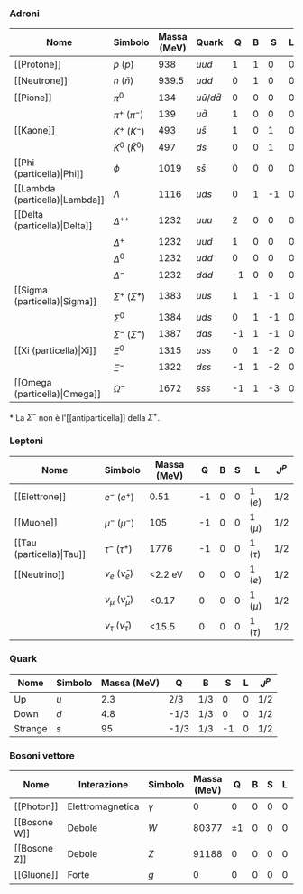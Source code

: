 ### Adroni
| Nome                            | Simbolo                           | Massa (MeV) | Quark                 | Q   | B   | S   | L   | $J^{P}$   |
| ------------------------------- | --------------------------------- | ----------- | --------------------- | --- | --- | --- | --- | --------- |
| [[Protone]]                     | $p$ ($\bar{p}$)                   | 938         | $uud$                 | 1   | 1   | 0   | 0   | $1/2^{+}$ |
| [[Neutrone]]                    | $n$ ($\bar{n}$)                   | 939.5       | $udd$                 | 0   | 1   | 0   | 0   | $1/2^{+}$ |
| [[Pione]]                       | $\pi^{0}$                         | 134         | $u\bar{u}$/$d\bar{d}$ | 0   | 0   | 0   | 0   | $0^{-}$   |
|                                 | $\pi^{+}$ ($\pi^{-}$)             | 139         | $u\bar{d}$            | 1   | 0   | 0   | 0   | $0^{-}$   |
| [[Kaone]]                       | $K^{+}$ ($K^{-}$)                 | 493         | $u\bar{s}$            | 1   | 0   | 1   | 0   | $0^{-}$   |
|                                 | $K^{0}$ ($\bar{K}^{0}$)           | 497         | $d\bar{s}$            | 0   | 0   | 1   | 0   | $0^{-}$   |
| [[Phi (particella)\|Phi]]       | $\phi$                            | 1019        | $s\bar{s}$            | 0   | 0   | 0   | 0   | 1         |
| [[Lambda (particella)\|Lambda]] | $\Lambda$                         | 1116        | $uds$                 | 0   | 1   | -1  | 0   | 1/2       |
| [[Delta (particella)\|Delta]]   | $\Delta^{++}$                     | 1232        | $uuu$                 | 2   | 0   | 0   | 0   | 3/2       |
|                                 | $\Delta^{+}$                      | 1232        | $uud$                 | 1   | 0   | 0   | 0   | 3/2       |
|                                 | $\Delta^{0}$                      | 1232        | $udd$                 | 0   | 0   | 0   | 0   | 3/2       |
|                                 | $\Delta^{-}$                      | 1232        | $ddd$                 | -1  | 0   | 0   | 0   | 3/2       |
| [[Sigma (particella)\|Sigma]]   | $\Sigma^{+}$ ($\bar{\Sigma}^{+}$) | 1383        | $uus$                 | 1   | 1   | -1  | 0   | 1/2       |
|                                 | $\Sigma^{0}$                      | 1384        | $uds$                 | 0   | 1   | -1  | 0   | 1/2       |
|                                 | $\Sigma^{-}$ ($\bar{\Sigma}^{-}$) | 1387        | $dds$                 | -1  | 1   | -1  | 0   | 1/2       |
| [[Xi (particella)\|Xi]]         | $\Xi^{0}$                         | 1315        | $uss$                 | 0   | 1   | -2  | 0   | 1/2       |
|                                 | $\Xi^{-}$                         | 1322        | $dss$                 | -1  | 1   | -2  | 0   | 1/2       |
| [[Omega (particella)\|Omega]]   | $\Omega^{-}$                      | 1672        | $sss$                 | -1  | 1   | -3  | 0   | 3/2       |
\* La $\Sigma^{-}$ non è l'[[antiparticella]] della $\Sigma^{+}$.
### Leptoni
| Nome                      | Simbolo                           | Massa (MeV) | Q   | B   | S   | L          | $J^{P}$ |
| ------------------------- | --------------------------------- | ----------- | --- | --- | --- | ---------- | ------- |
| [[Elettrone]]             | $e^{-}$ ($e^{+}$)                 | 0.51        | -1  | 0   | 0   | 1 ($e$)    | 1/2     |
| [[Muone]]                 | $\mu^{-}$ ($\mu^{-}$)             | 105         | -1  | 0   | 0   | 1 ($\mu$)  | 1/2     |
| [[Tau (particella)\|Tau]] | $\tau^{-}$ ($\tau^{+}$)           | 1776        | -1  | 0   | 0   | 1 ($\tau$) | 1/2     |
| [[Neutrino]]              | $\nu_{e}$ ($\bar{\nu}_{e}$)       | <2.2 eV     | 0   | 0   | 0   | 1 ($e$)    | 1/2     |
|                           | $\nu_{\mu}$ ($\bar{\nu}_{\mu}$)   | <0.17       | 0   | 0   | 0   | 1 ($\mu$)  | 1/2     |
|                           | $\nu_{\tau}$ ($\bar{\nu}_{\tau}$) | <15.5       | 0   | 0   | 0   | 1 ($\tau$) | 1/2     |
### Quark
| Nome    | Simbolo | Massa (MeV) | Q    | B   | S   | L   | $J^{P}$ |
| ------- | ------- | ----------- | ---- | --- | --- | --- | ------- |
| Up      | $u$     | 2.3         | 2/3  | 1/3 | 0   | 0   | 1/2     |
| Down    | $d$     | 4.8         | -1/3 | 1/3 | 0   | 0   | 1/2     |
| Strange | $s$     | 95          | -1/3 | 1/3 | -1  | 0   | 1/2     |
### Bosoni vettore
| Nome         | Interazione      | Simbolo  | Massa (MeV) | Q      | B   | S   | L   | $J^{P}$ |
| ------------ | ---------------- | -------- | ----------- | ------ | --- | --- | --- | ------- |
| [[Photon]]   | Elettromagnetica | $\gamma$ | 0           | 0      | 0   | 0   | 0   | $1^{-}$ |
| [[Bosone W]] | Debole           | $W$      | 80377       | $\pm1$ | 0   | 0   | 0   | $1$     |
| [[Bosone Z]] | Debole           | $Z$      | 91188       | 0      | 0   | 0   | 0   | $1$     |
| [[Gluone]]   | Forte            | $g$      | 0           | 0      | 0   | 0   | 0   | $1^{-}$ |
